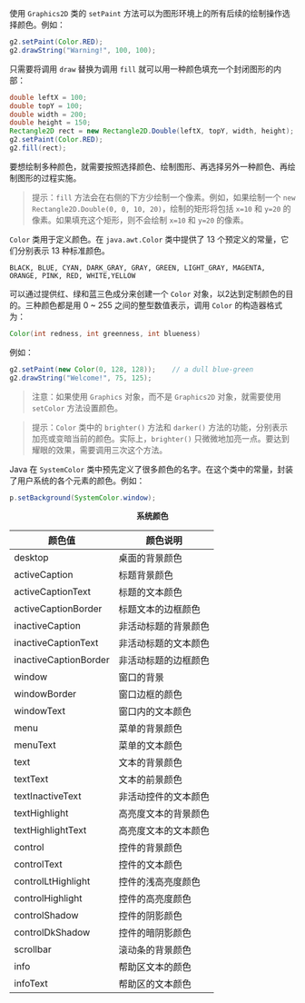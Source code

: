 使用 `Graphics2D` 类的 `setPaint` 方法可以为图形环境上的所有后续的绘制操作选择颜色。例如：

```java
g2.setPaint(Color.RED);
g2.drawString("Warning!", 100, 100);
```

只需要将调用 `draw` 替换为调用 `fill` 就可以用一种颜色填充一个封闭图形的内部：

```java
double leftX = 100;
double topY = 100;
double width = 200;
double height = 150;
Rectangle2D rect = new Rectangle2D.Double(leftX, topY, width, height);
g2.setPaint(Color.RED);
g2.fill(rect);
```

要想绘制多种颜色，就需要按照选择颜色、绘制图形、再选择另外一种颜色、再绘制图形的过程实施。

> 提示：`fill` 方法会在右侧的下方少绘制一个像素。例如，如果绘制一个 `new Rectangle2D.Double(0, 0, 10, 20)`，绘制的矩形将包括 `x=10` 和 `y=20` 的像素。如果填充这个矩形，则不会绘制 `x=10` 和 `y=20` 的像素。

`Color` 类用于定义颜色。在 `java.awt.Color` 类中提供了 13 个预定义的常量，它们分别表示 13 种标准颜色。

```
BLACK, BLUE, CYAN, DARK_GRAY, GRAY, GREEN, LIGHT_GRAY, MAGENTA, ORANGE, PINK, RED, WHITE,YELLOW
```

可以通过提供红、绿和蓝三色成分来创建一个 `Color` 对象，以2达到定制颜色的目的。三种颜色都是用 0 ~ 255 之间的整型数值表示，调用 `Color` 的构造器格式为：

```java
Color(int redness, int greenness, int blueness)
```

例如：

```java
g2.setPaint(new Color(0, 128, 128));	// a dull blue-green
g2.drawString("Welcome!", 75, 125);
```

> 注意：如果使用 `Graphics` 对象，而不是 `Graphics2D` 对象，就需要使用 `setColor` 方法设置颜色。

> 提示：`Color` 类中的 `brighter()` 方法和 `darker()` 方法的功能，分别表示加亮或变暗当前的颜色。实际上，`brighter()` 只微微地加亮一点。要达到耀眼的效果，需要调用三次这个方法。

Java 在 `SystemColor` 类中预先定义了很多颜色的名字。在这个类中的常量，封装了用户系统的各个元素的颜色。例如：

```java
p.setBackground(SystemColor.window);
```

<center><b>系统颜色</b></center>

| 颜色值                | 颜色说明             |
| --------------------- | -------------------- |
| desktop               | 桌面的背景颜色       |
| activeCaption         | 标题背景颜色         |
| activeCaptionText     | 标题的文本颜色       |
| activeCaptionBorder   | 标题文本的边框颜色   |
| inactiveCaption       | 非活动标题的背景颜色 |
| inactiveCaptionText   | 非活动标题的文本颜色 |
| inactiveCaptionBorder | 非活动标题的边框颜色 |
| window                | 窗口的背景           |
| windowBorder          | 窗口边框的颜色       |
| windowText            | 窗口内的文本颜色     |
| menu                  | 菜单的背景颜色       |
| menuText              | 菜单的文本颜色       |
| text                  | 文本的背景颜色       |
| textText              | 文本的前景颜色       |
| textInactiveText      | 非活动控件的文本颜色 |
| textHighlight         | 高亮度文本的背景颜色 |
| textHighlightText     | 高亮度文本的文本颜色 |
| control               | 控件的背景颜色       |
| controlText           | 控件的文本颜色       |
| controlLtHighlight    | 控件的浅高亮度颜色   |
| controlHighlight      | 控件的高亮度颜色     |
| controlShadow         | 控件的阴影颜色       |
| controlDkShadow       | 控件的暗阴影颜色     |
| scrollbar             | 滚动条的背景颜色     |
| info                  | 帮助区文本的颜色     |
| infoText              | 帮助区的文本颜色     |

